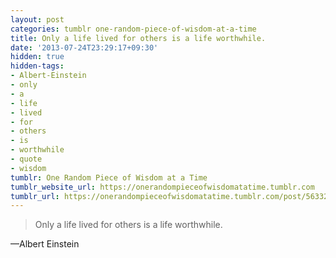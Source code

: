 ```yaml
---
layout: post
categories: tumblr one-random-piece-of-wisdom-at-a-time
title: Only a life lived for others is a life worthwhile.
date: '2013-07-24T23:29:17+09:30'
hidden: true
hidden-tags:
- Albert-Einstein
- only
- a
- life
- lived
- for
- others
- is
- worthwhile
- quote
- wisdom
tumblr: One Random Piece of Wisdom at a Time
tumblr_website_url: https://onerandompieceofwisdomatatime.tumblr.com
tumblr_url: https://onerandompieceofwisdomatatime.tumblr.com/post/56332533385/only-a-life-lived-for-others-is-a-life-worthwhile
---
```

> Only a life lived for others is a life worthwhile.

—Albert Einstein
